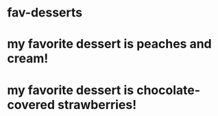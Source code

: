 # fav-desserts

# my favorite dessert is peaches and cream!
# my favorite dessert is chocolate-covered strawberries!
